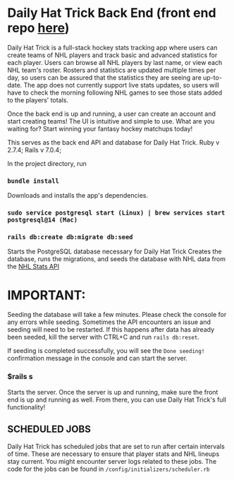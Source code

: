 # Daily Hat Trick Back End (front end repo [here](https://github.com/tdimp/phase5-frontend))

Daily Hat Trick is a full-stack hockey stats tracking app where users can create teams of NHL players and track basic and advanced statistics for each player. Users can browse all NHL players by last name, or view each NHL team's roster. Rosters and statistics are updated multiple times per day, so users can be assured that the statistics they are seeing are up-to-date. The app does not currently support live stats updates, so users will have to check the morning following NHL games to see those stats added to the players' totals.

Once the back end is up and running, a user can create an account and start creating teams! The UI is intuitive and simple to use. What are you waiting for? Start winning your fantasy hockey matchups today!

This serves as the back end API and database for Daily Hat Trick. Ruby v 2.7.4; Rails v 7.0.4;

In the project directory, run 

### `bundle install`

Downloads and installs the app's dependencies.

### `sudo service postgresql start (Linux) | brew services start postgresql@14 (Mac)`

### `rails db:create db:migrate db:seed`

Starts the PostgreSQL database necessary for Daily Hat Trick
Creates the database, runs the migrations, and seeds the database with NHL data from the [NHL Stats API](https://github.com/Zmalski/NHL-API-Reference)

# IMPORTANT:

Seeding the database will take a few minutes. Please check the console for any errors while seeding. Sometimes the API encounters an issue and seeding will need to be restarted. If this happens after data has already been seeded, kill the server with CTRL+C and run `rails db:reset`.

If seeding is completed successfully, you will see the `Done seeding!` confirmation message in the console and can start the server.

### $rails s

Starts the server. Once the server is up and running, make sure the front end is up and running as well. From there, you can use Daily Hat Trick's full functionality!

## SCHEDULED JOBS

Daily Hat Trick has scheduled jobs that are set to run after certain intervals of time. These are necessary to ensure that player stats and NHL lineups stay current. You might encounter server logs related to these jobs. The code for the jobs can be found in `/config/initializers/scheduler.rb`
